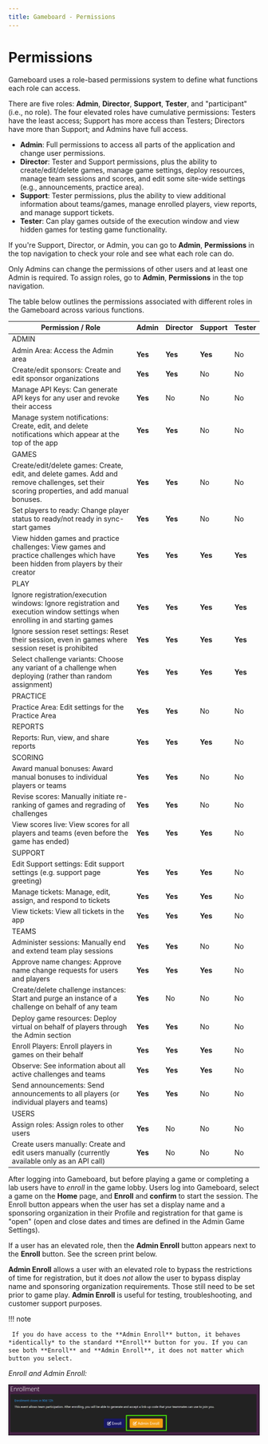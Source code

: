 ```yaml
---
title: Gameboard - Permissions
---
```


# Permissions

Gameboard uses a role-based permissions system to define what functions each role can access.

There are five roles: **Admin**, **Director**, **Support**, **Tester**, and "participant" (i.e., no role). The four elevated roles have cumulative permissions: Testers have the least access; Support has more access than Testers; Directors have more than Support; and Admins have full access.

- **Admin**: Full permissions to access all parts of the application and change user permissions.
- **Director**: Tester and Support permissions, plus the ability to create/edit/delete games, manage game settings, deploy resources, manage team sessions and scores, and edit some site-wide settings (e.g., announcements, practice area).
- **Support**: Tester permissions, plus the ability to view additional information about teams/games, manage enrolled players, view reports, and manage support tickets.
- **Tester**: Can play games outside of the execution window and view hidden games for testing game functionality.

If you're Support, Director, or Admin, you can go to **Admin**, **Permissions** in the top navigation to check your role and see what each role can do.

Only Admins can change the permissions of other users and at least one Admin is required. To assign roles, go to **Admin**, **Permissions** in the top navigation.

The table below outlines the permissions associated with different roles in the Gameboard across various functions.

| Permission / Role                                                                                                                          | Admin   | Director | Support | Tester  |
| ------------------------------------------------------------------------------------------------------------------------------------------ | ------- | -------- | ------- | ------- |
| ADMIN                                                                                                                                      |         |          |         |         |
| Admin Area: Access the Admin area                                                                                                          | **Yes** | **Yes**  | **Yes** | No      |
| Create/edit sponsors: Create and edit sponsor organizations                                                                                | **Yes** | **Yes**  | No      | No      |
| Manage API Keys: Can generate API keys for any user and revoke their access                                                                | **Yes** | No       | No      | No      |
| Manage system notifications: Create, edit, and delete notifications which appear at the top of the app                                     | **Yes** | **Yes**  | No      | No      |
| GAMES                                                                                                                                      |         |          |         |         |
| Create/edit/delete games: Create, edit, and delete games. Add and remove challenges, set their scoring properties, and add manual bonuses. | **Yes** | **Yes**  | No      | No      |
| Set players to ready: Change player status to ready/not ready in sync-start games                                                          | **Yes** | **Yes**  | No      | No      |
| View hidden games and practice challenges: View games and practice challenges which have been hidden from players by their creator         | **Yes** | **Yes**  | **Yes** | **Yes** |
| PLAY                                                                                                                                       |         |          |         |         |
| Ignore registration/execution windows: Ignore registration and execution window settings when enrolling in and starting games              | **Yes** | **Yes**  | **Yes** | **Yes** |
| Ignore session reset settings: Reset their session, even in games where session reset is prohibited                                        | **Yes** | **Yes**  | **Yes** | **Yes** |
| Select challenge variants: Choose any variant of a challenge when deploying (rather than random assignment)                                | **Yes** | **Yes**  | **Yes** | **Yes** |
| PRACTICE                                                                                                                                   |         |          |         |         |
| Practice Area: Edit settings for the Practice Area                                                                                         | **Yes** | **Yes**  | No      | No      |
| REPORTS                                                                                                                                    |         |          |         |         |
| Reports: Run, view, and share reports                                                                                                      | **Yes** | **Yes**  | **Yes** | No      |
| SCORING                                                                                                                                    |         |          |         |         |
| Award manual bonuses: Award manual bonuses to individual players or teams                                                                  | **Yes** | **Yes**  | No      | No      |
| Revise scores: Manually initiate re-ranking of games and regrading of challenges                                                           | **Yes** | **Yes**  | No      | No      |
| View scores live: View scores for all players and teams (even before the game has ended)                                                   | **Yes** | **Yes**  | **Yes** | No      |
| SUPPORT                                                                                                                                    |         |          |         |         |
| Edit Support settings: Edit support settings (e.g. support page greeting)                                                                  | **Yes** | **Yes**  | **Yes** | No      |
| Manage tickets: Manage, edit, assign, and respond to tickets                                                                               | **Yes** | **Yes**  | **Yes** | No      |
| View tickets: View all tickets in the app                                                                                                  | **Yes** | **Yes**  | **Yes** | No      |
| TEAMS                                                                                                                                      |         |          |         |         |
| Administer sessions: Manually end and extend team play sessions                                                                            | **Yes** | **Yes**  | No      | No      |
| Approve name changes: Approve name change requests for users and players                                                                   | **Yes** | **Yes**  | **Yes** | No      |
| Create/delete challenge instances: Start and purge an instance of a challenge on behalf of any team                                        | **Yes** | No       | No      | No      |
| Deploy game resources: Deploy virtual on behalf of players through the Admin section                                                       | **Yes** | **Yes**  | No      | No      |
| Enroll Players: Enroll players in games on their behalf                                                                                    | **Yes** | **Yes**  | **Yes** | No      |
| Observe: See information about all active challenges and teams                                                                             | **Yes** | **Yes**  | **Yes** | No      |
| Send announcements: Send announcements to all players (or individual players and teams)                                                    | **Yes** | **Yes**  | No      | No      |
| USERS                                                                                                                                      |         |          |         |         |
| Assign roles: Assign roles to other users                                                                                                  | **Yes** | No       | No      | No      |
| Create users manually: Create and edit users manually (currently available only as an API call)                                            | **Yes** | No       | No      | No      |

After logging into Gameboard, but before playing a game or completing a lab users have to *enroll* in the game lobby. Users log into Gameboard, select a game on the **Home** page, and **Enroll** and **confirm** to start the session. The Enroll button appears when the user has set a display name and a sponsoring organization in their Profile and registration for that game is "open" (open and close dates and times are defined in the Admin Game Settings).

If a user has an elevated role, then the **Admin Enroll** button appears next to the **Enroll** button. See the screen print below.

**Admin Enroll** allows a user with an elevated role to bypass the restrictions of time for registration, but it does *not* allow the user to bypass display name and sponsoring organization requirements. Those still need to be set prior to game play. **Admin Enroll** is useful for testing, troubleshooting, and customer support purposes.

!!! note

     If you do have access to the **Admin Enroll** button, it behaves *identically* to the standard **Enroll** button for you. If you can see both **Enroll** and **Admin Enroll**, it does not matter which button you select.

*Enroll and Admin Enroll:*

![enroll vs. admin enroll](img/enroll-admin-enroll.png)
